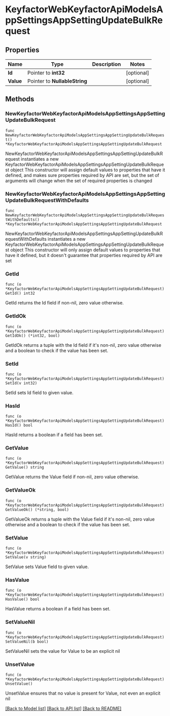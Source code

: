 # KeyfactorWebKeyfactorApiModelsAppSettingsAppSettingUpdateBulkRequest

## Properties

Name | Type | Description | Notes
------------ | ------------- | ------------- | -------------
**Id** | Pointer to **int32** |  | [optional] 
**Value** | Pointer to **NullableString** |  | [optional] 

## Methods

### NewKeyfactorWebKeyfactorApiModelsAppSettingsAppSettingUpdateBulkRequest

`func NewKeyfactorWebKeyfactorApiModelsAppSettingsAppSettingUpdateBulkRequest() *KeyfactorWebKeyfactorApiModelsAppSettingsAppSettingUpdateBulkRequest`

NewKeyfactorWebKeyfactorApiModelsAppSettingsAppSettingUpdateBulkRequest instantiates a new KeyfactorWebKeyfactorApiModelsAppSettingsAppSettingUpdateBulkRequest object
This constructor will assign default values to properties that have it defined,
and makes sure properties required by API are set, but the set of arguments
will change when the set of required properties is changed

### NewKeyfactorWebKeyfactorApiModelsAppSettingsAppSettingUpdateBulkRequestWithDefaults

`func NewKeyfactorWebKeyfactorApiModelsAppSettingsAppSettingUpdateBulkRequestWithDefaults() *KeyfactorWebKeyfactorApiModelsAppSettingsAppSettingUpdateBulkRequest`

NewKeyfactorWebKeyfactorApiModelsAppSettingsAppSettingUpdateBulkRequestWithDefaults instantiates a new KeyfactorWebKeyfactorApiModelsAppSettingsAppSettingUpdateBulkRequest object
This constructor will only assign default values to properties that have it defined,
but it doesn't guarantee that properties required by API are set

### GetId

`func (o *KeyfactorWebKeyfactorApiModelsAppSettingsAppSettingUpdateBulkRequest) GetId() int32`

GetId returns the Id field if non-nil, zero value otherwise.

### GetIdOk

`func (o *KeyfactorWebKeyfactorApiModelsAppSettingsAppSettingUpdateBulkRequest) GetIdOk() (*int32, bool)`

GetIdOk returns a tuple with the Id field if it's non-nil, zero value otherwise
and a boolean to check if the value has been set.

### SetId

`func (o *KeyfactorWebKeyfactorApiModelsAppSettingsAppSettingUpdateBulkRequest) SetId(v int32)`

SetId sets Id field to given value.

### HasId

`func (o *KeyfactorWebKeyfactorApiModelsAppSettingsAppSettingUpdateBulkRequest) HasId() bool`

HasId returns a boolean if a field has been set.

### GetValue

`func (o *KeyfactorWebKeyfactorApiModelsAppSettingsAppSettingUpdateBulkRequest) GetValue() string`

GetValue returns the Value field if non-nil, zero value otherwise.

### GetValueOk

`func (o *KeyfactorWebKeyfactorApiModelsAppSettingsAppSettingUpdateBulkRequest) GetValueOk() (*string, bool)`

GetValueOk returns a tuple with the Value field if it's non-nil, zero value otherwise
and a boolean to check if the value has been set.

### SetValue

`func (o *KeyfactorWebKeyfactorApiModelsAppSettingsAppSettingUpdateBulkRequest) SetValue(v string)`

SetValue sets Value field to given value.

### HasValue

`func (o *KeyfactorWebKeyfactorApiModelsAppSettingsAppSettingUpdateBulkRequest) HasValue() bool`

HasValue returns a boolean if a field has been set.

### SetValueNil

`func (o *KeyfactorWebKeyfactorApiModelsAppSettingsAppSettingUpdateBulkRequest) SetValueNil(b bool)`

 SetValueNil sets the value for Value to be an explicit nil

### UnsetValue
`func (o *KeyfactorWebKeyfactorApiModelsAppSettingsAppSettingUpdateBulkRequest) UnsetValue()`

UnsetValue ensures that no value is present for Value, not even an explicit nil

[[Back to Model list]](../README.md#documentation-for-models) [[Back to API list]](../README.md#documentation-for-api-endpoints) [[Back to README]](../README.md)


